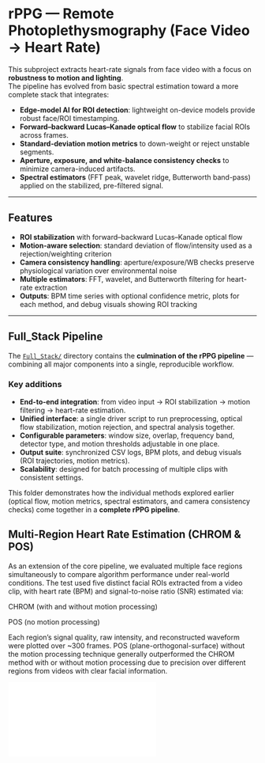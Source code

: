 # rPPG — Remote Photoplethysmography (Face Video → Heart Rate)

This subproject extracts heart-rate signals from face video with a focus on **robustness to motion and lighting**.  
The pipeline has evolved from basic spectral estimation toward a more complete stack that integrates:

- **Edge-model AI for ROI detection**: lightweight on-device models provide robust face/ROI timestamping.  
- **Forward–backward Lucas–Kanade optical flow** to stabilize facial ROIs across frames.  
- **Standard-deviation motion metrics** to down-weight or reject unstable segments.  
- **Aperture, exposure, and white-balance consistency checks** to minimize camera-induced artifacts.  
- **Spectral estimators** (FFT peak, wavelet ridge, Butterworth band-pass) applied on the stabilized, pre-filtered signal.  

---

## Features

- **ROI stabilization** with forward–backward Lucas–Kanade optical flow  
- **Motion-aware selection**: standard deviation of flow/intensity used as a rejection/weighting criterion  
- **Camera consistency handling**: aperture/exposure/WB checks preserve physiological variation over environmental noise  
- **Multiple estimators**: FFT, wavelet, and Butterworth filtering for heart-rate extraction  
- **Outputs**: BPM time series with optional confidence metric, plots for each method, and debug visuals showing ROI tracking  


---

## Full_Stack Pipeline

The [`Full_Stack/`](./Full_Stack) directory contains the **culmination of the rPPG pipeline** — combining all major components into a single, reproducible workflow.  

### Key additions
- **End-to-end integration**: from video input → ROI stabilization → motion filtering → heart-rate estimation.  
- **Unified interface**: a single driver script to run preprocessing, optical flow stabilization, motion rejection, and spectral analysis together.  
- **Configurable parameters**: window size, overlap, frequency band, detector type, and motion thresholds adjustable in one place.  
- **Output suite**: synchronized CSV logs, BPM plots, and debug visuals (ROI trajectories, motion metrics).  
- **Scalability**: designed for batch processing of multiple clips with consistent settings.  

This folder demonstrates how the individual methods explored earlier (optical flow, motion metrics, spectral estimators, and camera consistency checks) come together in a **complete rPPG pipeline**.

## Multi-Region Heart Rate Estimation (CHROM & POS)

As an extension of the core pipeline, we evaluated multiple face regions simultaneously to compare algorithm performance under real-world conditions. The test used five distinct facial ROIs extracted from a video clip, with heart rate (BPM) and signal-to-noise ratio (SNR) estimated via:

CHROM (with and without motion processing)

POS (no motion processing)

Each region’s signal quality, raw intensity, and reconstructed waveform were plotted over ~300 frames. POS (plane-orthogonal-surface) without the motion processing technique generally outperformed the CHROM method with or without motion processing due to precision over different regions from videos with clear facial information. 

![Complete pipeline driver example](./Full_Result_Example.pdf)


